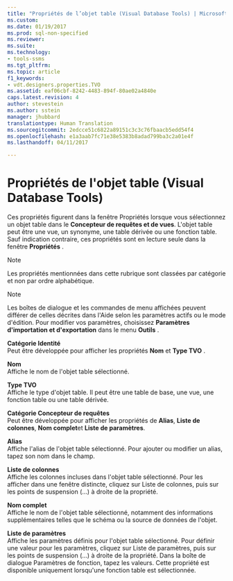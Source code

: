 ```yaml
---
title: "Propriétés de l’objet table (Visual Database Tools) | Microsoft Docs"
ms.custom: 
ms.date: 01/19/2017
ms.prod: sql-non-specified
ms.reviewer: 
ms.suite: 
ms.technology:
- tools-ssms
ms.tgt_pltfrm: 
ms.topic: article
f1_keywords:
- vdt.designers.properties.TVO
ms.assetid: eaf06cbf-8242-4483-894f-80ae02a4840e
caps.latest.revision: 4
author: stevestein
ms.author: sstein
manager: jhubbard
translationtype: Human Translation
ms.sourcegitcommit: 2edcce51c6822a89151c3c3c76fbaacb5edd54f4
ms.openlocfilehash: e1a3aab7fc71e38e5383b8adad799ba3c2a01e4f
ms.lasthandoff: 04/11/2017

---
```

# <a name="table-valued-object-properties-visual-database-tools"></a>Propriétés de l'objet table (Visual Database Tools)
Ces propriétés figurent dans la fenêtre Propriétés lorsque vous sélectionnez un objet table dans le **Concepteur de requêtes et de vues**. L'objet table peut être une vue, un synonyme, une table dérivée ou une fonction table. Sauf indication contraire, ces propriétés sont en lecture seule dans la fenêtre **Propriétés** .  
  
> [!NOTE]  
> Les propriétés mentionnées dans cette rubrique sont classées par catégorie et non par ordre alphabétique.  
  
> [!NOTE]  
> Les boîtes de dialogue et les commandes de menu affichées peuvent différer de celles décrites dans l'Aide selon les paramètres actifs ou le mode d'édition. Pour modifier vos paramètres, choisissez **Paramètres d'importation et d'exportation** dans le menu **Outils** .  
  
**Catégorie Identité**  
Peut être développée pour afficher les propriétés **Nom** et **Type TVO** .  
  
**Nom**  
Affiche le nom de l'objet table sélectionné.  
  
**Type TVO**  
Affiche le type d'objet table. Il peut être une table de base, une vue, une fonction table ou une table dérivée.  
  
**Catégorie Concepteur de requêtes**  
Peut être développée pour afficher les propriétés de **Alias**, **Liste de colonnes**, **Nom complet**et **Liste de paramètres**.  
  
**Alias**  
Affiche l'alias de l'objet table sélectionné. Pour ajouter ou modifier un alias, tapez son nom dans le champ.  
  
**Liste de colonnes**  
Affiche les colonnes incluses dans l'objet table sélectionné. Pour les afficher dans une fenêtre distincte, cliquez sur Liste de colonnes, puis sur les points de suspension (…) à droite de la propriété.  
  
**Nom complet**  
Affiche le nom de l'objet table sélectionné, notamment des informations supplémentaires telles que le schéma ou la source de données de l'objet.  
  
**Liste de paramètres**  
Affiche les paramètres définis pour l'objet table sélectionné. Pour définir une valeur pour les paramètres, cliquez sur Liste de paramètres, puis sur les points de suspension (…) à droite de la propriété. Dans la boîte de dialogue Paramètres de fonction, tapez les valeurs. Cette propriété est disponible uniquement lorsqu'une fonction table est sélectionnée.  
  

